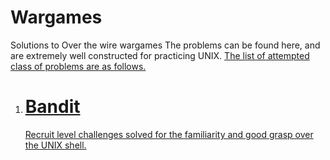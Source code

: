 # Wargames
Solutions to Over the wire wargames
The problems can be found here, and are extremely well constructed for practicing UNIX.
<a href="http://overthewire.org/wargames/">
The list of attempted class of problems are as follows.

<ol>
	<li>
		<h1>Bandit</h1>
		Recruit level challenges solved for the familiarity and good grasp over the UNIX shell.	
	</li>
</ol>
